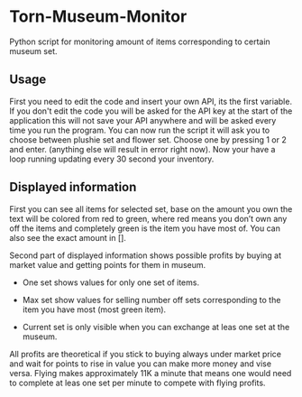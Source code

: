 ﻿# Torn-Museum-Monitor
Python script for monitoring amount of items corresponding to certain museum set.

## Usage 

First you need to edit the code and insert your own API, its the first variable. If you don't edit the code you will be asked for the API key at the start of the application this will not save your API anywhere and will be asked every time you run the program.
You can now run the script it will ask you to choose between plushie set and flower set. Choose one by pressing 1 or 2 and enter. (anything else will result in error right now). Now your have a loop running updating every 30 second your inventory.

## Displayed information

First you can see all items for selected set, base on the amount you own the text will be colored from red to green, where red means you don’t own any off the items and completely green is the item you have most of. You can also see the exact amount in []. 

Second part of displayed information shows possible profits by buying at market value and getting points for them in museum. 

- One set shows values for only one set of items.

- Max set show values for selling number off sets corresponding to the item you have most (most green item).

- Current set is only visible when you can exchange at leas one set at the museum.



All profits are theoretical if you stick to buying always under market price and  wait for points to rise in value you can make more money and vise versa. Flying makes approximately 11K a minute that means one would need to complete at leas one set per minute to compete with flying profits. 